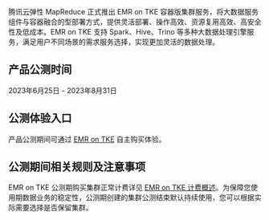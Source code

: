 腾讯云弹性 MapReduce 正式推出 EMR on TKE 容器版集群服务，将大数据服务组件与容器融合的型部署方式，提供灵活部署、操作高效、资源复用高效、高安全性及低成本。EMR on TKE 支持 Spark、Hive、Trino 等多种大数据处理引擎服务，满足用户不同场景的需求服务选择，实现更加灵活的数据处理。

## 产品公测时间
2023年6月25日 - 2023年8月31日   

## 公测体验入口
产品公测期间可通过 [EMR on TKE](https://console.cloud.tencent.com/emr/tke) 自主购买体验。

## 公测期间相关规则及注意事项
EMR on TKE 公测期购买集群正常计费详见 [EMR on TKE 计费概述](https://cloud.tencent.com/document/product/589/93139)。为保障您使用期数据业务的稳定性，公测期创建的集群公测结束默认持续使用，您可以根据实际需要选择是否保留集群。
